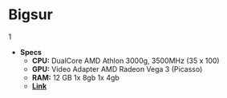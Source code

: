 # Bigsur
1
- **Specs**
    - **CPU:** DualCore AMD Athlon 3000g, 3500MHz (35 x 100)
    - **GPU:** Video Adapter	AMD Radeon Vega 3 (Picasso)
    - **RAM:** 12 GB 1x 8gb 1x 4gb
    - **[Link](https://github.com/sudocmatrix/Hackintosh/tree/main/1/Big%20Sur)**
